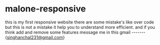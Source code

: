 # malone-responsive

this is my first responsive website there are some mistake's like over code but this is not a mistake it help you to understand more efficient. and if you think add and remove some features message me in this gmail ------- {singhanchal231@gmail.com}
